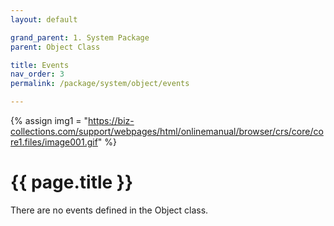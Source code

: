 ```yaml
---
layout: default

grand_parent: 1. System Package
parent: Object Class

title: Events
nav_order: 3
permalink: /package/system/object/events

---
```

{% assign img1 = "https://biz-collections.com/support/webpages/html/onlinemanual/browser/crs/core/core1.files/image001.gif" %}


# {{ page.title }}

There are no events defined in the Object class.